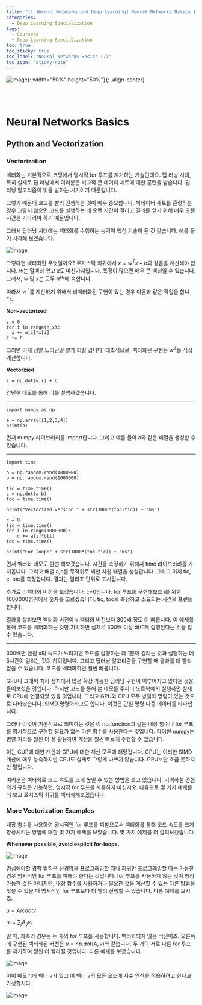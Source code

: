 ```yaml
---
title: "[Ⅰ. Neural Networks and Deep Learning] Neural Networks Basics (7)"
categories:
  - Deep Learning Specialization
tags:
  - Coursera
  - Deep Learning Specialization
toc: true
toc_sticky: true
toc_label: "Neural Networks Basics (7)"
toc_icon: "sticky-note"
---
```


![image](https://user-images.githubusercontent.com/55765292/172768350-41a6b2f0-9468-4b13-bc94-4a38f89ce5e6.png){: width="50%" height="50%"}{: .align-center}

<br><br>

# Neural Networks Basics

## Python and Vectorization

### Vectorization
벡터화는 기본적으로 코딩에서 명시적 for 루프를 제거하는 기술인데요. 딥 러닝 시대, 특히 실제로 딥 러닝에서 여러분은 비교적 큰 데이터 세트에 대한 훈련을 받습니다. 딥 러닝 알고리즘이 빛을 발하는 시기이기 때문입니다.

그렇기 때문에 코드를 빨리 진행하는 것이 매우 중요합니다. 빅데이터 세트를 훈련하는 경우 그렇지 않으면 코드를 실행하는 데 오랜 시간이 걸리고 결과를 얻기 위해 매우 오랜 시간을 기다려야 하기 때문입니다.

그래서 딥러닝 시대에는 벡터화를 수행하는 능력이 핵심 기술이 된 것 같습니다. 예를 들어 시작해 보겠습니다.


![image](https://user-images.githubusercontent.com/55765292/174236387-bb020e9e-3c73-40ca-a810-03ad5c6fa1a3.png)

그렇다면 벡터화란 무엇일까요? 로지스틱 회귀에서 $z = w^Tx + b$와 같음을 계산해야 합니다. $w$는 열벡터 였고 $x$도 마찬가지입니다. 특징이 많으면 매우 큰 벡터일 수 있습니다. 그래서, $w$ 및 $x$는 모두 $\mathbb{R}^{n_x}$에 속합니다.

따라서 $w^T$를 계산하기 위해서 비벡터화된 구현이 있는 경우 다음과 같은 작업을 합니다.

**Non-vectorized**
```
z = 0
for i in range(n_x):
  z += w[i]*x[i]
z += b
```

그러면 이게 정말 느리단걸 알게 되실 겁니다. 대조적으로, 벡터화된 구현은 $w^T$를 직접 계산합니다.

**Vectorzied**
```
z = np.dot(w,x) + b
```

간단한 데모를 통해 이를 설명하겠습니다.

---

```
import numpy as np

a = np.array([1,2,3,4])
print(a)
```

먼저 numpy 라이브러리를 import합니다. 그리고 예를 들어 a와 같은 배열을 생성할 수 있습니다.

---

```
import time

a = np.random.rand(1000000)
b = np.random.rand(1000000)

tic = time.time()
c = np.dot(a,b)
toc = time.time()

print("Vectorized version:" + str(1000*(toc-tic)) + "ms")

c = 0
tic = time.time()
for i in range(1000000):
    c += a[i]*b[i]
toc = time.time()

print("For loop:" + str(1000*(toc-tic)) + "ms")
```

먼저 벡터화 데모도 한번 해보겠습니다. 시간을 측정하기 위해서 time 라이브러리를 가져옵니다. 그리고 배열 a,b를 무작위로 백만 차원 배열을 생성합니다. 그리고 이제 tic, c, toc를 측정합니다. 결과는 밀리초 단위로 표시됩니다.

추가로 비벡터화 버전을 보겠습니다. c=0입니다. for 루프를 구현해보죠 i를 위한 1000000범위에서 숫자를 고르겠습니다. tic, toc을 측정하고 소요되는 시간을 프린트 합니다.

결과를 살펴보면 벡터화 버전이 비벡터화 버전보다 300배 정도 더 빠릅니다. 이 예제를 통해 코드를 벡터화하는 것만 기억하면 실제로 300배 이상 빠르게 실행된다는 것을 알 수 있습니다.

---

300배면 엔진 x의 속도가 느려지면 코드를 실행하는 데 1분이 걸리는 것과 실행하는 데 5시간이 걸리는 것의 차이입니다. 그리고 딥러닝 알고리즘을 구현할 때 결과를 더 빨리 얻을 수 있습니다. 코드를 벡터화하면 훨씬 빠릅니다.

GPU나 그래픽 처리 장치에서 많은 확장 가능한 딥러닝 구현이 이루어지고 있다는 것을 들어보셨을 것입니다. 하지만 코드를 통해 본 데모를 주피터 노트북에서 실행하면 실제로 CPU에 연결되었 있을 것입니다. 그리고 GPU와 CPU 모두 병렬화 명링이 있는 것으로 나타났습니다. SIMD 명령어라고도 합니다. 이것은 단일 명령 다중 데이터를 타나냅니다.

그러나 이것이 기본적으로 의미하는 것은 이 np.function과 같은 내장 함수나 for 루프를 명시적으로 구현할 필요가 없는 다른 함수를 사용한다는 것입니다. 파이썬 numpy는 병렬 처리를 훨씬 더 잘 활용하여 계산을 훨씬 빠르게 수행할 수 있습니다.

이는 CUP에 대한 계산과 GPU에 대한 계산 모두에 해당됩니다. GPU는 이러한 SIMD 계산에 매우 능숙하지만 CPU도 실제로 그렇게 나쁘지 않습니다. GPU보단 조금 못하지만 말입니다.

여러분은 벡터화로 코드 속도를 크게 높일 수 있는 방법을 보고 있습니다. 기억하실 경험 의거 규칙은 가능하면, 명시작 for 루프를 사용하지 마십시오. 다음으로 몇 가지 예제를 더 보고 로지스틱 회귀를 벡터화해보겠습니다.


### More Vectorization Examples
내장 함수를 사용하여 명시적인 for 루프를 피함으로써 벡터화를 통해 코드 속도를 크게 향상시키는 방법에 대한 몇 가지 예제를 보았습니다. 몇 가지 예제를 더 살펴보겠습니다.

**Whenever possible, avoid explicit for-loops.**

![image](https://user-images.githubusercontent.com/55765292/174254033-68ac1f19-d305-4e0e-8d21-1d9fd097c7eb.png)

명심해야할 경험 법칙은 신경망을 프로그래밍할 때나 회귀만 프로그래밍할 때는 가능한 경우 명시적인 for 루프를 피해야 한다는 것입니다. for 루프를 사용하지 않는 것이 항상 가능한 것은 아니지만, 내장 함수를 사용하거나 필요한 것을 계산할 수 있는 다른 방법을 찾을 수 있을 때 명시적인 for 루프보다 더 빨리 진행할 수 있습니다. 다른 예제를 보시죠.

$u = A /cdot v$

$u_i = \displaystyle\sum_{j} A_{ij}v_j$

일 때, 좌측의 경우는 두 개의 for 루프를 사용합니다. 벡터화되지 않은 버전이죠. 오른쪽에 구현된 벡터화된 버전은 $u = np.dot(A,v)$와 같습니다. 두 개의 서로 다른 for 루프를 제거하여 훨씬 더 빨라질 것입니다. 다른 예제를 보겠습니다.

![image](https://user-images.githubusercontent.com/55765292/174254107-99b4ae76-443e-4b03-8f58-16091a5ac772.png)

이미 메모리에 벡터 $v$가 있고 이 벡터 $v$의 모든 요소에 지수 연산을 적용하려고 한다고 가정합시다.

![image](https://user-images.githubusercontent.com/55765292/174254204-edf71555-04ab-4e1b-af17-3182d3878ed0.png)









